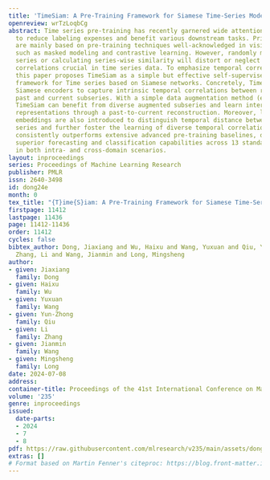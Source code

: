 ```yaml
---
title: 'TimeSiam: A Pre-Training Framework for Siamese Time-Series Modeling'
openreview: wrTzLoqbCg
abstract: Time series pre-training has recently garnered wide attention for its potential
  to reduce labeling expenses and benefit various downstream tasks. Prior methods
  are mainly based on pre-training techniques well-acknowledged in vision or language,
  such as masked modeling and contrastive learning. However, randomly masking time
  series or calculating series-wise similarity will distort or neglect inherent temporal
  correlations crucial in time series data. To emphasize temporal correlation modeling,
  this paper proposes TimeSiam as a simple but effective self-supervised pre-training
  framework for Time series based on Siamese networks. Concretely, TimeSiam pre-trains
  Siamese encoders to capture intrinsic temporal correlations between randomly sampled
  past and current subseries. With a simple data augmentation method (e.g. masking),
  TimeSiam can benefit from diverse augmented subseries and learn internal time-dependent
  representations through a past-to-current reconstruction. Moreover, learnable lineage
  embeddings are also introduced to distinguish temporal distance between sampled
  series and further foster the learning of diverse temporal correlations. TimeSiam
  consistently outperforms extensive advanced pre-training baselines, demonstrating
  superior forecasting and classification capabilities across 13 standard benchmarks
  in both intra- and cross-domain scenarios.
layout: inproceedings
series: Proceedings of Machine Learning Research
publisher: PMLR
issn: 2640-3498
id: dong24e
month: 0
tex_title: "{T}ime{S}iam: A Pre-Training Framework for Siamese Time-Series Modeling"
firstpage: 11412
lastpage: 11436
page: 11412-11436
order: 11412
cycles: false
bibtex_author: Dong, Jiaxiang and Wu, Haixu and Wang, Yuxuan and Qiu, Yun-Zhong and
  Zhang, Li and Wang, Jianmin and Long, Mingsheng
author:
- given: Jiaxiang
  family: Dong
- given: Haixu
  family: Wu
- given: Yuxuan
  family: Wang
- given: Yun-Zhong
  family: Qiu
- given: Li
  family: Zhang
- given: Jianmin
  family: Wang
- given: Mingsheng
  family: Long
date: 2024-07-08
address:
container-title: Proceedings of the 41st International Conference on Machine Learning
volume: '235'
genre: inproceedings
issued:
  date-parts:
  - 2024
  - 7
  - 8
pdf: https://raw.githubusercontent.com/mlresearch/v235/main/assets/dong24e/dong24e.pdf
extras: []
# Format based on Martin Fenner's citeproc: https://blog.front-matter.io/posts/citeproc-yaml-for-bibliographies/
---
```

